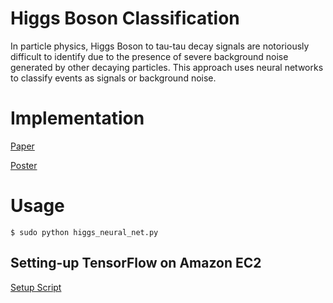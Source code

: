 # Higgs Boson Classification
In particle physics, Higgs Boson to tau-tau decay signals are notoriously difficult to identify due to the presence of severe background noise generated by other decaying particles. This approach uses neural networks to classify events as signals or background noise.

# Implementation
[Paper](http://cs229.stanford.edu/proj2015/017_report.pdf)


[Poster](http://cs229.stanford.edu/proj2015/017_poster.pdf)

# Usage
```
$ sudo python higgs_neural_net.py 
```
## Setting-up TensorFlow on Amazon EC2
[Setup Script](https://gist.github.com/erikbern/78ba519b97b440e10640)
